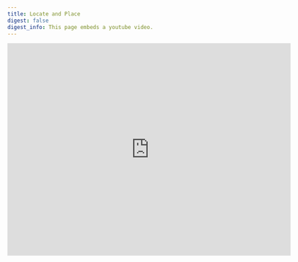```yaml
---
title: Locate and Place
digest: false
digest_info: This page embeds a youtube video.
---
```


<iframe width="640" height="480" src="https://www.youtube.com/embed/2iqL5Z1IH2Q?rel=0&amp;showinfo=0" frameborder="0" allowfullscreen></iframe>